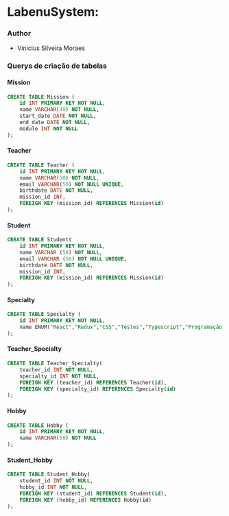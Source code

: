 # LabenuSystem:

### Author
* Vinicius Silveira Moraes

### Querys de criação de tabelas

#### Mission

```sql
CREATE TABLE Mission (
	id INT PRIMARY KEY NOT NULL,
    name VARCHAR(40) NOT NULL,
    start_date DATE NOT NULL,
    end_date DATE NOT NULL,
    module INT NOT NULL
);
```
#### Teacher

```sql
CREATE TABLE Teacher (
	id INT PRIMARY KEY NOT NULL,
    name VARCHAR(50) NOT NULL,
    email VARCHAR(50) NOT NULL UNIQUE,
    birthdate DATE NOT NULL,
    mission_id INT,
    FOREIGN KEY (mission_id) REFERENCES Mission(id)
);
```
#### Student

```sql
CREATE TABLE Student(
	id INT PRIMARY KEY NOT NULL,
	name VARCHAR (50) NOT NULL,
	email VARCHAR (50) NOT NULL UNIQUE,
	birthdate DATE NOT NULL,
    mission_id INT,
	FOREIGN KEY (mission_id) REFERENCES Mission(id)
);
```
#### Specialty

```sql
CREATE TABLE Specialty (
	id INT PRIMARY KEY NOT NULL,
    name ENUM("React","Redux","CSS","Testes","Typescript","Programação Orientada a Objetos","Backend")    
);
```
#### Teacher_Specialty

```sql
CREATE TABLE Teacher_Specialty(
	teacher_id INT NOT NULL,
    specialty_id INT NOT NULL,
    FOREIGN KEY (teacher_id) REFERENCES Teacher(id),
    FOREIGN KEY (specialty_id) REFERENCES Specialty(id)
);
```
#### Hobby

```sql
CREATE TABLE Hobby (
	id INT PRIMARY KEY NOT NULL,
    name VARCHAR(50) NOT NULL
);
```
#### Student_Hobby

```sql
CREATE TABLE Student_Hobby(
	student_id INT NOT NULL,
    hobby_id INT NOT NULL,
    FOREIGN KEY (student_id) REFERENCES Student(id),
    FOREIGN KEY (hobby_id) REFERENCES Hobby(id)
);
```
